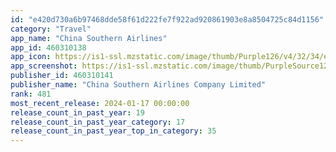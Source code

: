 ```yaml
---
id: "e420d730a6b97468dde58f61d222fe7f922ad920861903e8a8504725c84d1156"
category: "Travel"
app_name: "China Southern Airlines"
app_id: 460310138
app_icon: https://is1-ssl.mzstatic.com/image/thumb/Purple126/v4/32/34/e6/3234e600-32df-5e61-3ae9-70fd55c8790a/AppIcon-0-0-1x_U007emarketing-0-5-0-0-85-220.png/1024x1024bb.png
app_screenshot: https://is1-ssl.mzstatic.com/image/thumb/PurpleSource126/v4/6c/dc/0b/6cdc0b79-9522-ae1d-2857-7fa153117c1d/3019a0ad-00eb-4e1f-867f-fd1f16b921e0_1.jpg/1284x2778bb.png
publisher_id: 460310141
publisher_name: "China Southern Airlines Company Limited"
rank: 481
most_recent_release: 2024-01-17 00:00:00
release_count_in_past_year: 19
release_count_in_past_year_category: 17
release_count_in_past_year_top_in_category: 35
---
```

